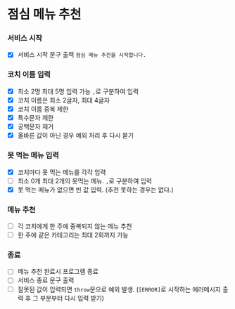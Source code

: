 # 점심 메뉴 추천

### 서비스 시작

- [x] 서비스 시작 문구 출력 `점심 메뉴 추천을 시작합니다.`

### 코치 이름 입력

- [x] 최소 2명 최대 5명 입력 가능 `,`로 구분하여 입력
- [x] 코치 이름은 최소 2글자, 최대 4글자
- [x] 코치 이름 중복 제한
- [x] 특수문자 제한
- [x] 공백문자 제거
- [x] 올바른 값이 아닌 경우 예외 처리 후 다시 묻기

### 못 먹는 메뉴 입력

- [x] 코치마다 못 먹는 메뉴를 각각 입력
- [ ] 최소 0개 최대 2개의 못먹는 메뉴. `,`로 구분하여 입력
- [x] 못 먹는 메뉴가 없으면 빈 값 입력. (추천 못하는 경우는 없다.)

### 메뉴 추천

- [ ] 각 코치에게 한 주에 중복되지 않는 메뉴 추천
- [ ] 한 주에 같은 카테고리는 최대 2회까지 가능

### 종료

- [ ] 메뉴 추천 완료시 프로그램 종료
- [ ] 서비스 종료 문구 출력
- [ ] 잘못된 값이 입력되면 `throw`문으로 예외 발생.
      (`[ERROR]`로 시작하는 에러메시지 출력 후 그 부분부터 다시 입력 받기)
